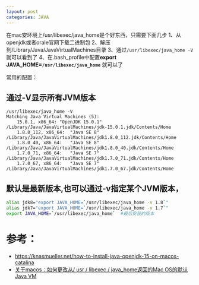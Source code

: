 ```yaml
---
layout: post
categories: JAVA
---
```


在mac安环境上/usr/libexec/java_home是个好东西，只需要下面几步
1、从openjdk或者orale官网下载二进制包
2、解压到/Library/Java/JavaVirtualMachines目录
3、通过`/usr/libexec/java_home -V` 就可以看到了
4、在.bash_profile中配置**export JAVA_HOME=`/usr/libexec/java_home`** 就可以了



常用的配置：
## 通过-V显示所有JVM版本
```
/usr/libexec/java_home -V
Matching Java Virtual Machines (5):
    15.0.1, x86_64:	"OpenJDK 15.0.1"	/Library/Java/JavaVirtualMachines/jdk-15.0.1.jdk/Contents/Home
    1.8.0_112, x86_64:	"Java SE 8"	/Library/Java/JavaVirtualMachines/jdk1.8.0_112.jdk/Contents/Home
    1.8.0_40, x86_64:	"Java SE 8"	/Library/Java/JavaVirtualMachines/jdk1.8.0_40.jdk/Contents/Home
    1.7.0_71, x86_64:	"Java SE 7"	/Library/Java/JavaVirtualMachines/jdk1.7.0_71.jdk/Contents/Home
    1.7.0_67, x86_64:	"Java SE 7"	/Library/Java/JavaVirtualMachines/jdk1.7.0_67.jdk/Contents/Home
```

## 默认是最新版本,也可以通过-v指定某个JVM版本，
```bash
alias jdk8="export JAVA_HOME=`/usr/libexec/java_home -v 1.8`"
alias jdk7="export JAVA_HOME=`/usr/libexec/java_home -v 1.7`"
export JAVA_HOME=`/usr/libexec/java_home`  #最后安装的版本
```

# 参考：

- https://knasmueller.net/how-to-install-java-openjdk-15-on-macos-catalina
- [关于macos：如何更改从/ usr / libexec / java_home返回的Mac OS的默认Java VM](https://www.codenong.com/17885494/)